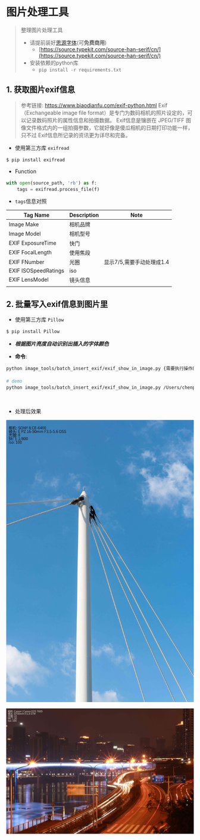 # 图片处理工具

> 整理图片处理工具
>
> - 请提前装好[思源字体](https://source.typekit.com/source-han-serif/cn/)(可**免费商用**)
>   - [https://source.typekit.com/source-han-serif/cn/](https://source.typekit.com/source-han-serif/cn/)
> - 安装依赖的python库
>   - `pip install -r requirements.txt`


## 1. 获取图片exif信息

> 参考链接: https://www.biaodianfu.com/exif-python.html
> Exif（Exchangeable image file format）是专门为数码相机的照片设定的，可以记录数码照片的属性信息和拍摄数据。
> Exif信息是镶嵌在 JPEG/TIFF 图像文件格式内的一组拍摄参数，它就好像是傻瓜相机的日期打印功能一样，只不过 Exif信息所记录的资讯更为详尽和完备。

- 使用第三方库 `exifread`

```bash
$ pip install exifread
```

- Function

```python
with open(source_path, 'rb') as f:
    tags = exifread.process_file(f)
```

- `tags`信息对照

| Tag Name             | Description | Note                      |
| -------------------- | ----------- | ------------------------- |
| Image Make           | 相机品牌    |                           |
| Image Model          | 相机型号    |                           |
| EXIF ExposureTime    | 快门        |                           |
| EXIF FocalLength     | 使用焦段    |                           |
| EXIF FNumber         | 光圈        | 显示7/5,需要手动处理成1.4 |
| EXIF ISOSpeedRatings | iso         |                           |
| EXIF LensModel       | 镜头信息    |                           |
|                      |             |                           |

## 2. 批量写入exif信息到图片里

- 使用第三方库 `Pillow`

```bash
$ pip install Pillow
```

- ***根据图片亮度自动识别出插入的字体颜色***

- **命令**:

```bash
python image_tools/batch_insert_exif/exif_show_in_image.py {需要执行操作的图片目录}

# demo
python image_tools/batch_insert_exif/exif_show_in_image.py /Users/chenpeng/Pictures/test_write_exif
```

​    

- 处理后效果

![](./images/after_exif_setting/DSC05247-21.JPG)

![](./images/after_exif_setting/IMG_9468.JPG)


